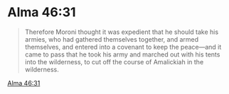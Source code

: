 # Alma 46:31

> Therefore Moroni thought it was expedient that he should take his armies, who had gathered themselves together, and armed themselves, and entered into a covenant to keep the peace—and it came to pass that he took his army and marched out with his tents into the wilderness, to cut off the course of Amalickiah in the wilderness.

[Alma 46:31](https://www.churchofjesuschrist.org/study/scriptures/bofm/alma/46?lang=eng&id=p31#p31)


